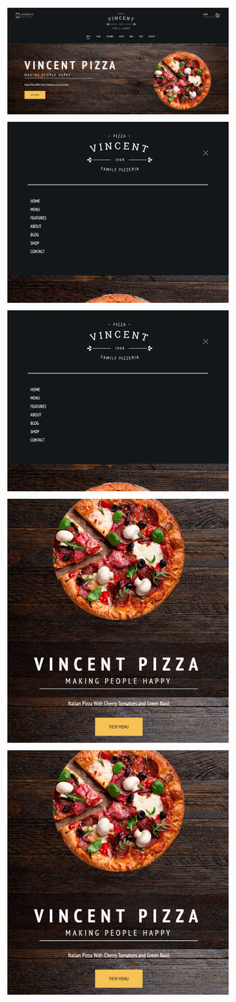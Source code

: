 ![First Card](./screenshots/screen1.png)

![Second Card](./screenshots/screen2.png) <p align="center"> <img src="./screenshots/screen2.png" alt="2nd card" /> </p>

![Third Card](./screenshots/screen3.png) <p align="center"> <img src="./screenshots/screen3.png" alt="3rd card" /> </p>

